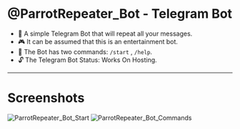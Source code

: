 # @ParrotRepeater_Bot - Telegram Bot

- :parrot: A simple Telegram Bot that will repeat all your messages.
- :video_game: It can be assumed that this is an entertainment bot.
- :open_file_folder: The Bot has two commands: `/start` , `/help`.
- :unlock: The Telegram Bot Status: Works On Hosting.

---

# Screenshots

![ParrotRepeater_Bot_Start](https://github.com/nikit0ns/ParrotRepeater_Bot/blob/master/Screenshots/ParrotRepeater_Bot_Start.png)
![ParrotRepeater_Bot_Commands](https://github.com/nikit0ns/ParrotRepeater_Bot/blob/master/Screenshots/ParrotRepeater_Bot_Commands.png)
